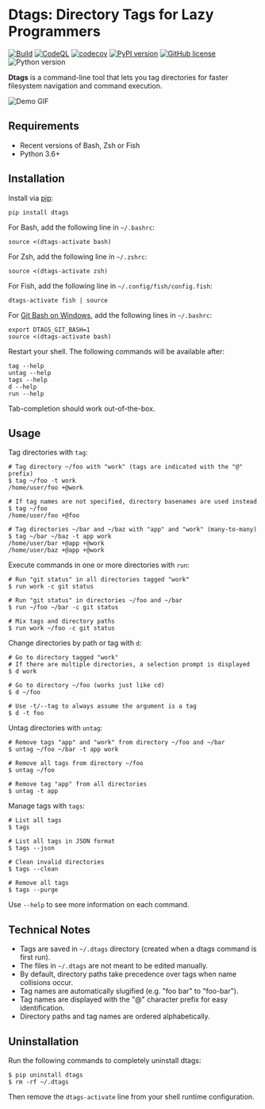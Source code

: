 # Dtags: Directory Tags for Lazy Programmers

[![Build](https://github.com/joowani/dtags/actions/workflows/build.yaml/badge.svg)](https://github.com/joowani/dtags/actions/workflows/build.yaml)
[![CodeQL](https://github.com/joowani/dtags/actions/workflows/codeql.yaml/badge.svg)](https://github.com/joowani/dtags/actions/workflows/codeql.yaml)
[![codecov](https://codecov.io/gh/joowani/dtags/branch/main/graph/badge.svg?token=znq5L1yeSz)](https://codecov.io/gh/joowani/dtags)
[![PyPI version](https://badge.fury.io/py/dtags.svg)](https://badge.fury.io/py/dtags)
[![GitHub license](https://img.shields.io/github/license/joowani/dtags?color=brightgreen)](https://github.com/joowani/dtags/blob/main/LICENSE)
![Python version](https://img.shields.io/badge/python-3.6%2B-blue)

**Dtags** is a command-line tool that lets you tag directories for 
faster filesystem navigation and command execution.

![Demo GIF](https://user-images.githubusercontent.com/2701938/111886599-1f63e800-898c-11eb-96e4-189af3401316.gif)

## Requirements

* Recent versions of Bash, Zsh or Fish
* Python 3.6+

## Installation

Install via [pip](https://pip.pypa.io):

```shell
pip install dtags
```

For Bash, add the following line in `~/.bashrc`:
```shell
source <(dtags-activate bash)
```

For Zsh, add the following line in `~/.zshrc`:
```shell
source <(dtags-activate zsh)
```

For Fish, add the following line in `~/.config/fish/config.fish`:
```shell
dtags-activate fish | source
```

For [Git Bash on Windows](https://git-scm.com/download/win), add the following lines 
in `~/.bashrc`:
```shell
export DTAGS_GIT_BASH=1
source <(dtags-activate bash)
```

Restart your shell. The following commands will be available after:
```shell
tag --help
untag --help
tags --help
d --help
run --help
```
Tab-completion should work out-of-the-box.

## Usage

Tag directories with `tag`:
```shell
# Tag directory ~/foo with "work" (tags are indicated with the "@" prefix)
$ tag ~/foo -t work
/home/user/foo +@work

# If tag names are not specified, directory basenames are used instead
$ tag ~/foo
/home/user/foo +@foo

# Tag directories ~/bar and ~/baz with "app" and "work" (many-to-many)
$ tag ~/bar ~/baz -t app work
/home/user/bar +@app +@work
/home/user/baz +@app +@work
```
Execute commands in one or more directories with `run`:
```shell
# Run "git status" in all directories tagged "work"
$ run work -c git status

# Run "git status" in directories ~/foo and ~/bar
$ run ~/foo ~/bar -c git status

# Mix tags and directory paths
$ run work ~/foo -c git status
```
Change directories by path or tag with `d`:
```shell
# Go to directory tagged "work" 
# If there are multiple directories, a selection prompt is displayed
$ d work

# Go to directory ~/foo (works just like cd)
$ d ~/foo

# Use -t/--tag to always assume the argument is a tag
$ d -t foo
```
Untag directories with `untag`:
```shell
# Remove tags "app" and "work" from directory ~/foo and ~/bar
$ untag ~/foo ~/bar -t app work

# Remove all tags from directory ~/foo
$ untag ~/foo

# Remove tag "app" from all directories
$ untag -t app
```
Manage tags with `tags`:
```shell
# List all tags
$ tags

# List all tags in JSON format
$ tags --json

# Clean invalid directories
$ tags --clean

# Remove all tags
$ tags --purge
```
Use `--help` to see more information on each command.

## Technical Notes
* Tags are saved in `~/.dtags` directory (created when a dtags command is first run). 
* The files in `~/.dtags` are not meant to be edited manually.
* By default, directory paths take precedence over tags when name collisions occur.
* Tag names are automatically slugified (e.g. "foo bar" to "foo-bar"). 
* Tag names are displayed with the "@" character prefix for easy identification.
* Directory paths and tag names are ordered alphabetically.

## Uninstallation

Run the following commands to completely uninstall dtags:

```shell
$ pip uninstall dtags
$ rm -rf ~/.dtags
```

Then remove the `dtags-activate` line from your shell runtime configuration.
